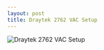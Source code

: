 ```yaml
---
layout: post
title: Draytek 2762 VAC Setup
---
```



![Draytek 2762 VAC Setup](/images/uploads/draytek-2762-vac.jpg "Draytek 2762 VAC Setup")